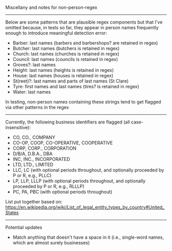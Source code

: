 Miscellany and notes for non-person-regex

---

Below are some patterns that are plausible regex components but that I've omitted because, in tests so far, they appear in person names frequently enough to introduce meaningful detection error:

- Barber: last names (barbers and barbershops? are retained in regex)
- Butcher: last names (butchers is retained in regex)
- Church: last names (churches is retained in regex)
- Council: last names (councils is retained in regex)
- Groves?: last names
- Height: last names (heights is retained in regex)
- House: last names (houses is retained in regex)
- St(reet)?: last names and parts of last names (St Clare)
- Tyre: first names and last names (tires? is retained in regex)
- Water: last names

In testing, non-person names containing these strings tend to get flagged via other patterns in the regex

---

Currently, the following business identifiers are flagged (all case-insensitive):

- CO, CO., COMPANY
- CO-OP, COOP, CO-OPERATIVE, COOPERATIVE
- CORP, CORP., CORPORATION
- D/B/A, D.B.A., DBA
- INC, INC., INCORPORATED
- LTD, LTD., LIMITED
- LLC, LC (with optional periods throughout, and optionally proceeded by P or R, e.g., PLLC)
- LP, LLP, LLLP (with optional periods throughout, and optionally proceeded by P or R, e.g., RLLLP)
- PC, PA, PBC (with optional periods throughout)

List put together based on: https://en.wikipedia.org/wiki/List_of_legal_entity_types_by_country#United_States

---

Potential updates

- Match anything that doesn't have a space in it (i.e., single-word names, which are almost surely businesses)
